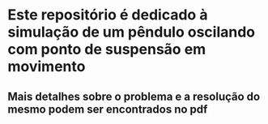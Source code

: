 # Este repositório é dedicado à simulação de um pêndulo oscilando com ponto de suspensão em movimento

## Mais detalhes sobre o problema e a resolução do mesmo podem ser encontrados no pdf

